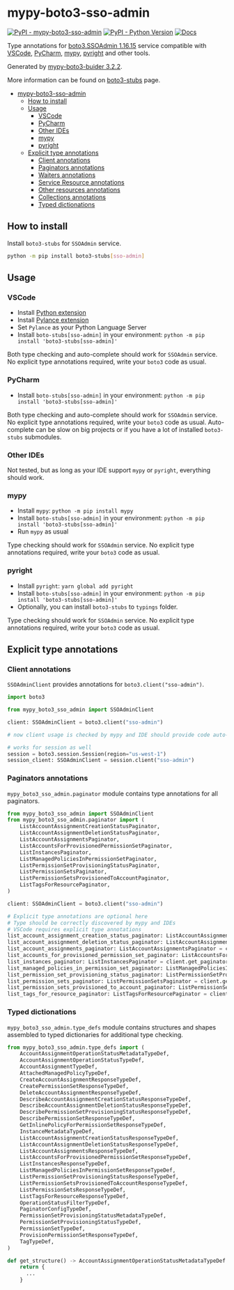 # mypy-boto3-sso-admin

[![PyPI - mypy-boto3-sso-admin](https://img.shields.io/pypi/v/mypy-boto3-sso-admin.svg?color=blue)](https://pypi.org/project/mypy-boto3-sso-admin)
[![PyPI - Python Version](https://img.shields.io/pypi/pyversions/mypy-boto3-sso-admin.svg?color=blue)](https://pypi.org/project/mypy-boto3-sso-admin)
[![Docs](https://img.shields.io/readthedocs/mypy-boto3-builder.svg?color=blue)](https://mypy-boto3-builder.readthedocs.io/)

Type annotations for
[boto3.SSOAdmin 1.16.15](https://boto3.amazonaws.com/v1/documentation/api/1.16.15/reference/services/sso-admin.html#SSOAdmin) service
compatible with
[VSCode](https://code.visualstudio.com/),
[PyCharm](https://www.jetbrains.com/pycharm/),
[mypy](https://github.com/python/mypy),
[pyright](https://github.com/microsoft/pyright)
and other tools.

Generated by [mypy-boto3-buider 3.2.2](https://github.com/vemel/mypy_boto3_builder).

More information can be found on [boto3-stubs](https://pypi.org/project/boto3-stubs/) page.

- [mypy-boto3-sso-admin](#mypy-boto3-sso-admin)
  - [How to install](#how-to-install)
  - [Usage](#usage)
    - [VSCode](#vscode)
    - [PyCharm](#pycharm)
    - [Other IDEs](#other-ides)
    - [mypy](#mypy)
    - [pyright](#pyright)
  - [Explicit type annotations](#explicit-type-annotations)
    - [Client annotations](#client-annotations)
    - [Paginators annotations](#paginators-annotations)
    - [Waiters annotations](#waiters-annotations)
    - [Service Resource annotations](#service-resource-annotations)
    - [Other resources annotations](#other-resources-annotations)
    - [Collections annotations](#collections-annotations)
    - [Typed dictionations](#typed-dictionations)

## How to install

Install `boto3-stubs` for `SSOAdmin` service.

```bash
python -m pip install boto3-stubs[sso-admin]
```

## Usage

### VSCode

- Install [Python extension](https://marketplace.visualstudio.com/items?itemName=ms-python.python)
- Install [Pylance extension](https://marketplace.visualstudio.com/items?itemName=ms-python.vscode-pylance)
- Set `Pylance` as your Python Language Server
- Install `boto-stubs[sso-admin]` in your environment: `python -m pip install 'boto3-stubs[sso-admin]'`

Both type checking and auto-complete should work for `SSOAdmin` service.
No explicit type annotations required, write your `boto3` code as usual.

### PyCharm

- Install `boto-stubs[sso-admin]` in your environment: `python -m pip install 'boto3-stubs[sso-admin]'`

Both type checking and auto-complete should work for `SSOAdmin` service.
No explicit type annotations required, write your `boto3` code as usual.
Auto-complete can be slow on big projects or if you have a lot of installed `boto3-stubs` submodules.

### Other IDEs

Not tested, but as long as your IDE support `mypy` or `pyright`, everything should work.

### mypy

- Install `mypy`: `python -m pip install mypy`
- Install `boto-stubs[sso-admin]` in your environment: `python -m pip install 'boto3-stubs[sso-admin]'`
- Run `mypy` as usual

Type checking should work for `SSOAdmin` service.
No explicit type annotations required, write your `boto3` code as usual.

### pyright

- Install `pyright`: `yarn global add pyright`
- Install `boto-stubs[sso-admin]` in your environment: `python -m pip install 'boto3-stubs[sso-admin]'`
- Optionally, you can install `boto3-stubs` to `typings` folder.

Type checking should work for `SSOAdmin` service.
No explicit type annotations required, write your `boto3` code as usual.

## Explicit type annotations

### Client annotations

`SSOAdminClient` provides annotations for `boto3.client("sso-admin")`.

```python
import boto3

from mypy_boto3_sso_admin import SSOAdminClient

client: SSOAdminClient = boto3.client("sso-admin")

# now client usage is checked by mypy and IDE should provide code auto-complete

# works for session as well
session = boto3.session.Session(region="us-west-1")
session_client: SSOAdminClient = session.client("sso-admin")
```

### Paginators annotations

`mypy_boto3_sso_admin.paginator` module contains type annotations for all paginators.

```python
from mypy_boto3_sso_admin import SSOAdminClient
from mypy_boto3_sso_admin.paginator import (
    ListAccountAssignmentCreationStatusPaginator,
    ListAccountAssignmentDeletionStatusPaginator,
    ListAccountAssignmentsPaginator,
    ListAccountsForProvisionedPermissionSetPaginator,
    ListInstancesPaginator,
    ListManagedPoliciesInPermissionSetPaginator,
    ListPermissionSetProvisioningStatusPaginator,
    ListPermissionSetsPaginator,
    ListPermissionSetsProvisionedToAccountPaginator,
    ListTagsForResourcePaginator,
)

client: SSOAdminClient = boto3.client("sso-admin")

# Explicit type annotations are optional here
# Type should be correctly discovered by mypy and IDEs
# VSCode requires explicit type annotations
list_account_assignment_creation_status_paginator: ListAccountAssignmentCreationStatusPaginator = client.get_paginator("list_account_assignment_creation_status")
list_account_assignment_deletion_status_paginator: ListAccountAssignmentDeletionStatusPaginator = client.get_paginator("list_account_assignment_deletion_status")
list_account_assignments_paginator: ListAccountAssignmentsPaginator = client.get_paginator("list_account_assignments")
list_accounts_for_provisioned_permission_set_paginator: ListAccountsForProvisionedPermissionSetPaginator = client.get_paginator("list_accounts_for_provisioned_permission_set")
list_instances_paginator: ListInstancesPaginator = client.get_paginator("list_instances")
list_managed_policies_in_permission_set_paginator: ListManagedPoliciesInPermissionSetPaginator = client.get_paginator("list_managed_policies_in_permission_set")
list_permission_set_provisioning_status_paginator: ListPermissionSetProvisioningStatusPaginator = client.get_paginator("list_permission_set_provisioning_status")
list_permission_sets_paginator: ListPermissionSetsPaginator = client.get_paginator("list_permission_sets")
list_permission_sets_provisioned_to_account_paginator: ListPermissionSetsProvisionedToAccountPaginator = client.get_paginator("list_permission_sets_provisioned_to_account")
list_tags_for_resource_paginator: ListTagsForResourcePaginator = client.get_paginator("list_tags_for_resource")
```







### Typed dictionations

`mypy_boto3_sso_admin.type_defs` module contains structures and shapes assembled
to typed dictionaries for additional type checking.

```python
from mypy_boto3_sso_admin.type_defs import (
    AccountAssignmentOperationStatusMetadataTypeDef,
    AccountAssignmentOperationStatusTypeDef,
    AccountAssignmentTypeDef,
    AttachedManagedPolicyTypeDef,
    CreateAccountAssignmentResponseTypeDef,
    CreatePermissionSetResponseTypeDef,
    DeleteAccountAssignmentResponseTypeDef,
    DescribeAccountAssignmentCreationStatusResponseTypeDef,
    DescribeAccountAssignmentDeletionStatusResponseTypeDef,
    DescribePermissionSetProvisioningStatusResponseTypeDef,
    DescribePermissionSetResponseTypeDef,
    GetInlinePolicyForPermissionSetResponseTypeDef,
    InstanceMetadataTypeDef,
    ListAccountAssignmentCreationStatusResponseTypeDef,
    ListAccountAssignmentDeletionStatusResponseTypeDef,
    ListAccountAssignmentsResponseTypeDef,
    ListAccountsForProvisionedPermissionSetResponseTypeDef,
    ListInstancesResponseTypeDef,
    ListManagedPoliciesInPermissionSetResponseTypeDef,
    ListPermissionSetProvisioningStatusResponseTypeDef,
    ListPermissionSetsProvisionedToAccountResponseTypeDef,
    ListPermissionSetsResponseTypeDef,
    ListTagsForResourceResponseTypeDef,
    OperationStatusFilterTypeDef,
    PaginatorConfigTypeDef,
    PermissionSetProvisioningStatusMetadataTypeDef,
    PermissionSetProvisioningStatusTypeDef,
    PermissionSetTypeDef,
    ProvisionPermissionSetResponseTypeDef,
    TagTypeDef,
)

def get_structure() -> AccountAssignmentOperationStatusMetadataTypeDef:
    return {
      ...
    }
```
